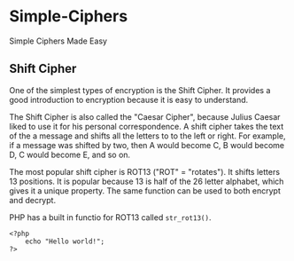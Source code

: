 # Simple-Ciphers
Simple Ciphers Made Easy

## Shift Cipher

One of the simplest types of encryption is the Shift Cipher. It provides a good introduction to encryption because it is easy to understand.

The Shift Cipher is also called the "Caesar Cipher", because Julius Caesar liked to use it for his personal correspondence. A shift cipher takes the text of the a message and shifts all the letters to to the left or right. For example, if a message was shifted by two, then A would become C, B would become D, C would become E, and so on.

The most popular shift cipher is ROT13 ("ROT" = "rotates"). It shifts letters 13 positions. It is popular because 13 is half of the 26 letter alphabet, which gives it a unique property. The same function can be used to both encrypt and decrypt.

PHP has a built in functio for ROT13 called `str_rot13()`.


    <?php
        echo "Hello world!";
    ?>
    
